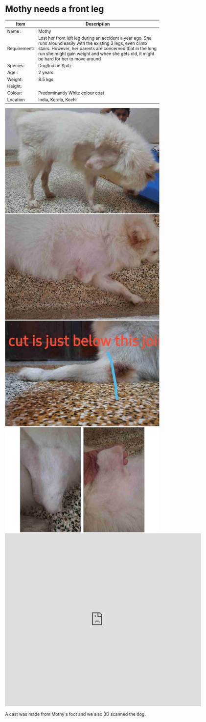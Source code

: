 # Mothy needs a front leg
| Item     | Description                          |
| ----------- | --------------------------------- |
| Name :      |Mothy                              |  
|Requirement: |Lost her front left leg during an accident a year ago. She runs around easily with the existing 3 legs, even climb stairs. However, her parents are concerned that in the long run she might gain weight and when she gets old, it might be hard for her to move around |
|Species:     |Dog/Indian Spitz                   |
|Age :        |2 years                            |
|Weight:      |8.5 kgs                            |
|Height:      |                                   |
|Colour:      |Predominantly White colour coat    |
|Location     |India, Kerala, Kochi               |

<!-- Slider main container -->
<div class="swiper">
<!-- Additional required wrapper -->
<div class="swiper-wrapper">
    <!-- Slides -->
    <div class="swiper-slide">   
        <center><img src="../../images/projects/mothydog/1.jpg" alt="Mothy"></center>
        </div>
    <div class="swiper-slide">
        <center><img src="../../images/projects/mothydog/2.jpg" alt="Mothy"></center> 
    </div>
    <div class="swiper-slide">
        <center><img src="../../images/projects/mothydog/3.jpg" alt="Mothy"></center>
    </div>
    <div class="swiper-slide">
        <center><img src="../../images/projects/mothydog/4.jpg" alt="Mothy"></center> 
    </div>
     <div class="swiper-slide">
        <center><iframe src="https://youtu.be/jQ2UmnDj8Co?si=Et-NG1CcvKBVANYG" width="640" height="564" frameborder="0" allow="autoplay; fullscreen" allowfullscreen></iframe></center>
    </div>
</div>
<div class="swiper-pagination"></div>
<div class="swiper-button-prev"></div>
<div class="swiper-button-next"></div>
</div>

A cast was made from Mothy's foot and we also 3D scanned the dog.






